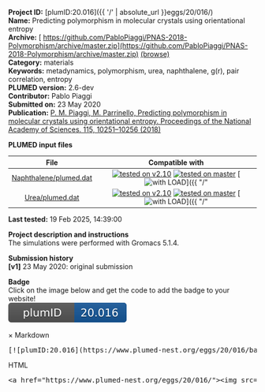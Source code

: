 **Project ID:** [plumID:20.016]({{ '/' | absolute_url }}eggs/20/016/)  
**Name:**  Predicting polymorphism in molecular crystals using orientational entropy  
**Archive:** [ https://github.com/PabloPiaggi/PNAS-2018-Polymorphism/archive/master.zip](https://github.com/PabloPiaggi/PNAS-2018-Polymorphism/archive/master.zip) [(browse)](https://github.com/PabloPiaggi/PNAS-2018-Polymorphism/tree/master)  
**Category:**  materials  
**Keywords:**  metadynamics, polymorphism, urea, naphthalene, g(r), pair correlation, entropy  
**PLUMED version:**  2.6-dev  
**Contributor:**  Pablo Piaggi  
**Submitted on:** 23 May 2020  
**Publication:** [P. M. Piaggi, M. Parrinello, Predicting polymorphism in molecular crystals using orientational entropy. Proceedings of the National Academy of Sciences. 115, 10251–10256 (2018)](http://dx.doi.org/10.1073/pnas.1811056115)  
  
**PLUMED input files**  
  
| File     | Compatible with |  
|:--------:|:--------:|  
| [Naphthalene/plumed.dat](./data/Naphthalene/plumed.dat.md) |  [![tested on v2.10](https://img.shields.io/badge/v2.10-passing-green.svg)](data/Naphthalene/plumed.dat.plumed.stderr) [![tested on master](https://img.shields.io/badge/master-passing-green.svg)](data/Naphthalene/plumed.dat.plumed_master.stderr) [![with LOAD](https://img.shields.io/badge/with-LOAD-yellow.svg)]({{ "/" | absolute_url }}badges) |  
| [Urea/plumed.dat](./data/Urea/plumed.dat.md) |  [![tested on v2.10](https://img.shields.io/badge/v2.10-passing-green.svg)](data/Urea/plumed.dat.plumed.stderr) [![tested on master](https://img.shields.io/badge/master-passing-green.svg)](data/Urea/plumed.dat.plumed_master.stderr) [![with LOAD](https://img.shields.io/badge/with-LOAD-yellow.svg)]({{ "/" | absolute_url }}badges) |  
  
**Last tested:**  19 Feb 2025, 14:39:00
  
**Project description and instructions**  
The simulations were performed with Gromacs 5.1.4. 

  
**Submission history**  
**[v1]** 23 May 2020: original submission  
  
**Badge**  
Click on the image below and get the code to add the badge to your website!  
<img src="./badge.svg" alt="plumeDnest:20.016" id="myBtn" class="badge">
<div id="myModal" class="modal">
  <div class="modal-content">
    <span class="close">&times;</span>
    Markdown<pre>[![plumID:20.016](https://www.plumed-nest.org/eggs/20/016/badge.svg)](https://www.plumed-nest.org/eggs/20/016/)</pre>
    HTML<pre>&lt;a href="https://www.plumed-nest.org/eggs/20/016/"&gt;&lt;img src="https://www.plumed-nest.org/eggs/20/016/badge.svg" alt="plumID:20.016"&gt;&lt;/a&gt;</pre>
  </div>
</div>
